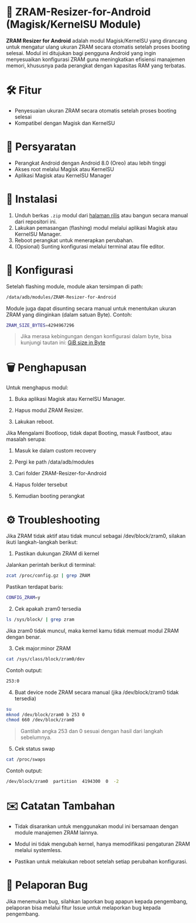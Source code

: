 # 🚀 ZRAM-Resizer-for-Android (Magisk/KernelSU Module) 

**ZRAM Resizer for Android** adalah modul Magisk/KernelSU yang dirancang untuk mengatur ulang ukuran ZRAM secara otomatis setelah proses booting selesai. Modul ini ditujukan bagi pengguna Android yang ingin menyesuaikan konfigurasi ZRAM guna meningkatkan efisiensi manajemen memori, khususnya pada perangkat dengan kapasitas RAM yang terbatas.

# 🛠️ Fitur

- Penyesuaian ukuran ZRAM secara otomatis setelah proses booting selesai
- Kompatibel dengan Magisk dan KernelSU

# 📝 Persyaratan

- Perangkat Android dengan Android 8.0 (Oreo) atau lebih tinggi
- Akses root melalui Magisk atau KernelSU
- Aplikasi Magisk atau KernelSU Manager

# 🔑 Instalasi

1. Unduh berkas `.zip` modul dari [halaman rilis](https://github.com/Katryoshkh/ZRAM-Resizer-Android/releases) atau bangun secara manual dari repositori ini.
2. Lakukan pemasangan (flashing) modul melalui aplikasi Magisk atau KernelSU Manager.
3. Reboot perangkat untuk menerapkan perubahan.
4. (Opsional) Sunting konfigurasi melalui terminal atau file editor.

# 🔧 Konfigurasi

Setelah flashing module, module akan tersimpan di path:

```bash
/data/adb/modules/ZRAM-Resizer-for-Android
```

Module juga dapat disunting secara manual untuk menentukan ukuran ZRAM yang diinginkan (dalam satuan Byte). Contoh:

   ```bash
   ZRAM_SIZE_BYTES=4294967296
   ```
> Jika merasa kebingungan dengan konfigurasi dalam byte, bisa kunjungi tautan ini: [GiB size in Byte](https://pastebin.com/DeHH0BvP)

# 🗑️ Penghapusan

Untuk menghapus modul:

1. Buka aplikasi Magisk atau KernelSU Manager.


2. Hapus modul ZRAM Resizer.


3. Lakukan reboot.

Jika Mengalami Bootloop, tidak dapat Booting, masuk Fastboot, atau masalah serupa:

1. Masuk ke dalam custom recovery
   
2. Pergi ke path /data/adb/modules
   
3. Cari folder ZRAM-Resizer-for-Android
   
4. Hapus folder tersebut
   
5. Kemudian booting perangkat

# ⚙️ Troubleshooting

Jika ZRAM tidak aktif atau tidak muncul sebagai /dev/block/zram0, silakan ikuti langkah-langkah berikut:

1. Pastikan dukungan ZRAM di kernel

Jalankan perintah berikut di terminal:

```bash
zcat /proc/config.gz | grep ZRAM
```

Pastikan terdapat baris:

```bash
CONFIG_ZRAM=y
```

2. Cek apakah zram0 tersedia

```bash
ls /sys/block/ | grep zram
```

Jika zram0 tidak muncul, maka kernel kamu tidak memuat modul ZRAM dengan benar.

3. Cek major:minor ZRAM

```bash
cat /sys/class/block/zram0/dev
```

Contoh output:

```bash
253:0
```

4. Buat device node ZRAM secara manual (jika /dev/block/zram0 tidak tersedia)

```bash
su
mknod /dev/block/zram0 b 253 0
chmod 660 /dev/block/zram0
```

> Gantilah angka 253 dan 0 sesuai dengan hasil dari langkah sebelumnya.


5. Cek status swap

```bash
cat /proc/swaps
```

Contoh output:

```bash
/dev/block/zram0  partition  4194300  0  -2
```

# ✉️ Catatan Tambahan

- Tidak disarankan untuk menggunakan modul ini bersamaan dengan module manajemen ZRAM lainnya.

- Modul ini tidak mengubah kernel, hanya memodifikasi pengaturan ZRAM melalui systemless.

- Pastikan untuk melakukan reboot setelah setiap perubahan konfigurasi.

# 🐞 Pelaporan Bug

Jika menemukan bug, silahkan laporkan bug apapun kepada pengembang, pelaporan bisa melalui fitur Issue untuk melaporkan bug kepada pengembang. 
